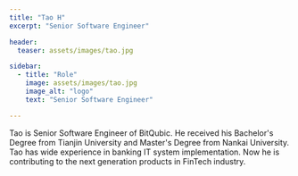 ```yaml
---
title: "Tao H"
excerpt: "Senior Software Engineer"

header:
  teaser: assets/images/tao.jpg

sidebar:
  - title: "Role"
    image: assets/images/tao.jpg
    image_alt: "logo"
    text: "Senior Software Engineer"

---
```


Tao is Senior Software Engineer of BitQubic. He received his Bachelor's Degree from Tianjin University and Master's Degree from Nankai University. Tao has wide experience in banking IT system implementation. Now he is contributing to the next generation products in FinTech industry.
